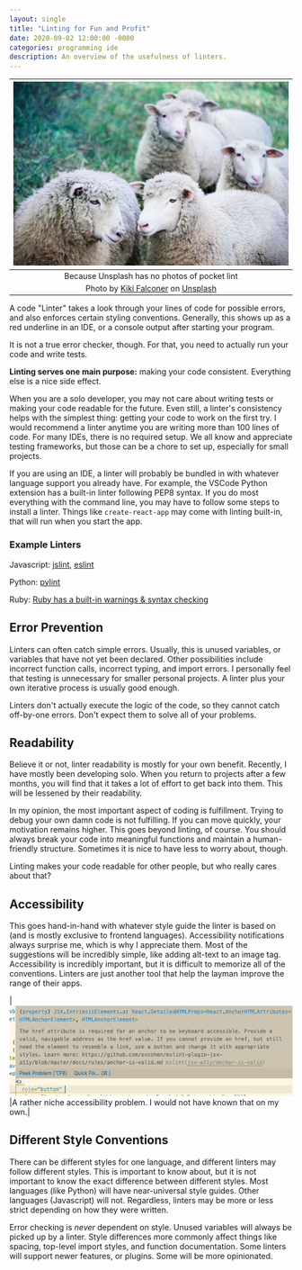 ```yaml
---
layout: single
title: "Linting for Fun and Profit"
date: 2020-09-02 12:00:00 -0000
categories: programming ide
description: An overview of the usefulness of linters.
---
```


|![A photo of some sheep](/assets/images/linting/kiki-falconer-vIQNJOrEQRc-unsplash.jpg)|
| :-----: |
| Because Unsplash has no photos of pocket lint |
|<span>Photo by <a href="https://unsplash.com/@kikifalconer?utm_source=unsplash&amp;utm_medium=referral&amp;utm_content=creditCopyText">Kiki Falconer</a> on <a href="https://unsplash.com/s/photos/wool?utm_source=unsplash&amp;utm_medium=referral&amp;utm_content=creditCopyText">Unsplash</a></span>|

A code "Linter" takes a look through your lines of code for possible errors, and also enforces certain styling conventions. Generally, this shows up as a red underline in an IDE, or a console output after starting your program. 

It is not a true error checker, though. For that, you need to actually run your code and write tests.

__Linting serves one main purpose:__ making your code consistent. Everything else is a nice side effect. 

When you are a solo developer, you may not care about writing tests or making your code readable for the future. Even still, a linter's consistency helps with the simplest thing: getting your code to work on the first try. I would recommend a linter anytime you are writing more than 100 lines of code. For many IDEs, there is no required setup. We all know and appreciate testing frameworks, but those can be a chore to set up, especially for small projects.

If you are using an IDE, a linter will probably be bundled in with whatever language support you already have. For example, the VSCode Python extension has a built-in linter following PEP8 syntax. If you do most everything with the command line, you may have to follow some steps to install a linter. Things like `create-react-app` may come with linting built-in, that will run when you start the app. 

### Example Linters

Javascript: [jslint](https://www.npmjs.com/package/jslint), [eslint](https://eslint.org/)

Python: [pylint](https://pylint.org/)

Ruby: [Ruby has a built-in warnings & syntax checking](https://marketplace.visualstudio.com/items?itemName=hoovercj.ruby-linter)

## Error Prevention

Linters can often catch simple errors. Usually, this is unused variables, or variables that have not yet been declared. Other possibilities include incorrect function calls, incorrect typing, and import errors. I personally feel that testing is unnecessary for smaller personal projects. A linter plus your own iterative process is usually good enough.

Linters don't actually execute the logic of the code, so they cannot catch off-by-one errors. Don't expect them to solve all of your problems.

## Readability

Believe it or not, linter readability is mostly for your own benefit. Recently, I have mostly been developing solo. When you return to projects after a few months, you will find that it takes a lot of effort to get back into them. This will be lessened by their readability. 

In my opinion, the most important aspect of coding is fulfillment. Trying to debug your own damn code is not fulfilling. If you can move quickly, your motivation remains higher. This goes beyond linting, of course. You should always break your code into meaningful functions and maintain a human-friendly structure. Sometimes it is nice to have less to worry about, though.

Linting makes your code readable for other people, but who really cares about that?

## Accessibility

This goes hand-in-hand with whatever style guide the linter is based on (and is mostly exclusive to frontend languages). Accessibility notifications always surprise me, which is why I appreciate them. Most of the suggestions will be incredibly simple, like adding alt-text to an image tag. Accessibility is incredibly important, but it is difficult to memorize all of the conventions. Linters are just another tool that help the layman improve the range of their apps.

|![An accessibility linting example](/assets/images/linting/a11y.png)
|A rather niche accessibility problem. I would not have known that on my own.|

## Different Style Conventions

There can be different styles for one language, and different linters may follow different styles. This is important to know about, but it is not important to know the exact difference between different styles. Most languages (like Python) will have near-universal style guides. Other languages (Javascript) will not. Regardless, linters may be more or less strict depending on how they were written.

Error checking is _never_ dependent on style. Unused variables will always be picked up by a linter. Style differences more commonly affect things like spacing, top-level import styles, and function documentation. Some linters will support newer features, or plugins. Some will be more opinionated.